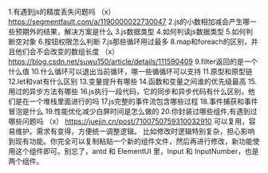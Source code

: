 1.有遇到js的精度丢失问题吗   （x）
https://segmentfault.com/a/1190000022730047
2.js的小数相加减会产生哪一些预期外的结果，解决方案是什么
3.js数据类型
4.如何判读js数据类型
5.如何判断空对象
6.按钮权限怎么判断
7.js那些循环用过最多
8.map和foreach的区别，并且他们会不会改变的数组长度  （x）
https://blog.csdn.net/suwu150/article/details/111590409
9.filter返回的是一个什么值
10.什么循环可以退出当前循环，哪一些循循环可以支持
11.原型和原型链
12.let和vat有什么区别
13.变量提升有哪些
14.函数和变量之间谁的优先级最高
15.用过的异步方法有哪些
16.js执行一段代码，它的同步和异步代码有什么区别，他们是在一个堆栈里面进行的吗
17.js完整的事件流包含哪些过程
18.事件捕获和事件冒泡是什么
19.性能优化减少白屏时间是怎么做的
20.你封装过哪些组件,有遇到过哪些问题吗    （x）
https://juejin.cn/post/7100750759310032910
可以复用，容易维护。需求有变得，方便统一调整逻辑。
 比如修改时逻辑特别复杂，担心影响到现有功能。你完全可以复制粘贴一个新的组件文件，然后再进行修改，新功能使用这个组件即可。别忘了，antd 和 ElementUI 里，Input 和 InputNumber，也是两个组件。